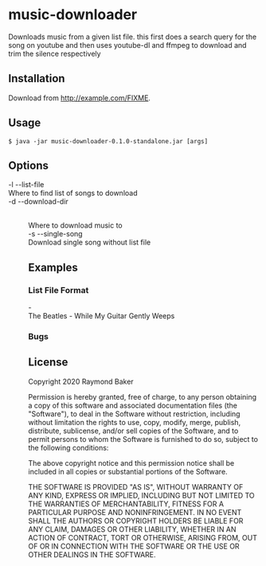 # music-downloader

Downloads music from a given list file.
this first does a search query for the song on youtube and then uses youtube-dl
and ffmpeg to download and trim the silence respectively

## Installation

Download from http://example.com/FIXME.

## Usage

    $ java -jar music-downloader-0.1.0-standalone.jar [args]

## Options

-l --list-file <FILE>  
    Where to find list of songs to download  
-d --download-dir <DIR>  
    Where to download music to  
-s --single-song <SONG>  
    Download single song without list file

## Examples

### List File Format

<Artist Name> - <Song Name>  
The Beatles - While My Guitar Gently Weeps

### Bugs


## License

Copyright 2020 Raymond Baker

Permission is hereby granted, free of charge, to any person obtaining a copy of this software and associated documentation files (the "Software"), to deal in the Software without restriction, including without limitation the rights to use, copy, modify, merge, publish, distribute, sublicense, and/or sell copies of the Software, and to permit persons to whom the Software is furnished to do so, subject to the following conditions:

The above copyright notice and this permission notice shall be included in all copies or substantial portions of the Software.

THE SOFTWARE IS PROVIDED "AS IS", WITHOUT WARRANTY OF ANY KIND, EXPRESS OR IMPLIED, INCLUDING BUT NOT LIMITED TO THE WARRANTIES OF MERCHANTABILITY, FITNESS FOR A PARTICULAR PURPOSE AND NONINFRINGEMENT. IN NO EVENT SHALL THE AUTHORS OR COPYRIGHT HOLDERS BE LIABLE FOR ANY CLAIM, DAMAGES OR OTHER LIABILITY, WHETHER IN AN ACTION OF CONTRACT, TORT OR OTHERWISE, ARISING FROM, OUT OF OR IN CONNECTION WITH THE SOFTWARE OR THE USE OR OTHER DEALINGS IN THE SOFTWARE.
